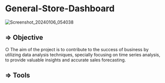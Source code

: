 # General-Store-Dashboard
![Screenshot_20240106_054038](https://github.com/Man-ish743/General-Store-Sales-Analysis/assets/154724911/58a31068-2b82-4690-b363-be9661fa5ce3)

## ⇒ Objective

○ The aim of the project is to contribute to the success of business by utilizing data analysis techniques, specially focusing on time series analysis, to provide valuable insights and accurate sales forecasting.

## ⇒ Tools
 
